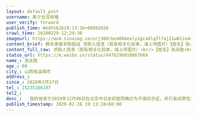 ```yaml
---
layout: default_post
username: 美少女没有喵
user_verify: forward
publish_time: WedFeb2619:13:16+08002020
crawl_time: 20200229-12:29:30
imageurl: https://wx4.sinaimg.cn/orj360/be4868eely1gca0lq7l7aj21w02io4qs.jpg,https://wx3.sinaimg.cn/orj360/be4868eely1gca0ls0b00j20v91vo1ht.jpg,https://wx3.sinaimg.cn/orj360/be4868eely1gca0lt6htrj21640no7ey.jpg,https://wx3.sinaimg.cn/orj360/be4868eely1gca0ltp5s8j20pz0emaet.jpg,https://wx1.sinaimg.cn/orj360/be4868eely1gca0luglsij20xx0j27aj.jpg,https://wx1.sinaimg.cn/orj360/be4868eely1gca0lv41vyj20x60iowke.jpg
content_brief: 肺炎患者求助超话 求助人信息（若有相关化验单，请上传图片）【姓名】张永胜【年龄】60【所在城市】山西省运城市【所在小区、社区】【患病时间】2020年2月17日【联系方式】15235166197【其他紧急联系人】【病情描述】       我的爸爸于2019年12月06日在北京中日友好医院确诊为干燥综合征 ...全文
content_full_raw: 求助人信息（若有相关化验单，请上传图片）<br/>【姓名】张永胜<br/>【年龄】60<br/>【所在城市】山西省运城市<br/>【所在小区、社区】<br/>【患病时间】2020年2月17日<br/>【联系方式】15235166197<br/>【其他紧急联系人】<br/>【病情描述】<br/>  我的爸爸于2019年12月06日在北京中日友好医院确诊为干燥综合征，并引发间质性肺纤维化，2019年12月20日回到当地，遵医嘱服药甲波尼龙片激素药，初服用为十片，并遵医嘱每两周递减一片，本应一个月再次复查，但因为新冠肺炎疫情，响应国家号召，退掉了去北京的车票和好不容易挂好的专家号，无法赴京复查，按之前医嘱自行调整减少用药量，期间并无异常和不适。但噩梦来得太突然了，爸爸于2020年2月17日呼吸略微困难窘迫，遂在当地医院检查并拍肺部CT，医生说并无大概，开了药回家服用，其中有一种药叫信必可都宝，由于药物使用方法医生未教明白，父亲于2月17日晚口吸两次无感，2月18日低烧，喝退烧药后体温正常，2月18日晚口吸信必可都宝三次，因吸入时无感，多吸了两次，2月19日呼吸困难，于下午16时入当地医院急诊鼻吸氧，血氧饱和度为97，晚间血氧饱和度下降，2月20日凌晨转入Icu，高流量吸氧效果不显著，医生建议插管上呼吸机，现靠呼吸机维持，深度镇静，氧气浓度在五十时，血氧饱和度维持在85左右，氧浓度六十时，血氧饱和度在95、6、7左右，CT显示肺部弥漫性感染，较2月17日肺部CT看，肺部感染严重，两肺变白，两次核酸检测均为阴性，医生排除新冠肺炎，但由于服用激素性药物导致其免疫力低下，现肺部感染严重，医生多次下发病危通知，本想请北京或西安的医生会诊，但由于疫情原因，能联系到的医生都奔赴前线武汉，使爸爸的病情一拖再拖，现在病情极其危重，求助媒体，是否能联系更专业的医生对父亲进行救治，我父亲才刚六十岁，病情突然恶化让家人难以接受，不敢相信，妈妈已经哭花了眼睛。<br/> 希望媒体能关注到被新冠肺炎耽误的其他慢性致命疾病的治疗，希望媒体或者网友能够提供专业医生或团队的联系方式，也希望相关医生可以关注到我，关注到我父亲的病情，使我父亲得到救治，挽救我们的家庭！<br/> 眼看着新冠肺炎不再蔓延，得到了控制，春天来了，可我的爸爸却躺在重症监护室治疗无望，干燥综合征和间质性肺纤维化本是慢性病，却因疫情原因导致无法复诊调整用药而耽误病情，因服用激素类药物导致免疫力低下，普通人能够抵抗的细菌病毒对他来说都足以致命，使病情发展迅速，我可怜的爸爸，看着他身上插满管子我的心里恨不得躺在那里的是自己，我每天探视时间进去看他，摸着他的头和他说话，从未见过爸爸流泪，在深度镇静下爸爸眼角流了一滴眼泪，作为女儿心里太难受了，每次从重症看他出来都心如刀割，不想再看他受罪，希望他能得到有效的治疗，当地医生说没有更好的治疗方法，在这里只能靠呼吸机维持，真的不想再让爸爸受罪！希望有渠道有医疗资源的媒体和网友可以帮帮我爸爸！
status_url: https://m.weibo.cn/status/4476296010867668
name_: 张永胜
age_: 60
city_: 山西省运城市
address_: 
since_: 2020年2月17日
tel_: 15235166197
tel2_: 
desc_:   我的爸爸于2019年12月06日在北京中日友好医院确诊为干燥综合征，并引发间质性肺纤维化，2019年12月20日回到当地，遵医嘱服药甲波尼龙片激素药，初服用为十片，并遵医嘱每两周递减一片，本应一个月再次复查，但因为新冠肺炎疫情，响应国家号召，退掉了去北京的车票和好不容易挂好的专家号，无法赴京复查，按之前医嘱自行调整减少用药量，期间并无异常和不适。但噩梦来得太突然了，爸爸于2020年2月17日呼吸略微困难窘迫，遂在当地医院检查并拍肺部CT，医生说并无大概，开了药回家服用，其中有一种药叫信必可都宝，由于药物使用方法医生未教明白，父亲于2月17日晚口吸两次无感，2月18日低烧，喝退烧药后体温正常，2月18日晚口吸信必可都宝三次，因吸入时无感，多吸了两次，2月19日呼吸困难，于下午16时入当地医院急诊鼻吸氧，血氧饱和度为97，晚间血氧饱和度下降，2月20日凌晨转入Icu，高流量吸氧效果不显著，医生建议插管上呼吸机，现靠呼吸机维持，深度镇静，氧气浓度在五十时，血氧饱和度维持在85左右，氧浓度六十时，血氧饱和度在95、6、7左右，CT显示肺部弥漫性感染，较2月17日肺部CT看，肺部感染严重，两肺变白，两次核酸检测均为阴性，医生排除新冠肺炎，但由于服用激素性药物导致其免疫力低下，现肺部感染严重，医生多次下发病危通知，本想请北京或西安的医生会诊，但由于疫情原因，能联系到的医生都奔赴前线武汉，使爸爸的病情一拖再拖，现在病情极其危重，求助媒体，是否能联系更专业的医生对父亲进行救治，我父亲才刚六十岁，病情突然恶化让家人难以接受，不敢相信，妈妈已经哭花了眼睛。 希望媒体能关注到被新冠肺炎耽误的其他慢性致命疾病的治疗，希望媒体或者网友能够提供专业医生或团队的联系方式，也希望相关医生可以关注到我，关注到我父亲的病情，使我父亲得到救治，挽救我们的家庭！ 眼看着新冠肺炎不再蔓延，得到了控制，春天来了，可我的爸爸却躺在重症监护室治疗无望，干燥综合征和间质性肺纤维化本是慢性病，却因疫情原因导致无法复诊调整用药而耽误病情，因服用激素类药物导致免疫力低下，普通人能够抵抗的细菌病毒对他来说都足以致命，使病情发展迅速，我可怜的爸爸，看着他身上插满管子我的心里恨不得躺在那里的是自己，我每天探视时间进去看他，摸着他的头和他说话，从未见过爸爸流泪，在深度镇静下爸爸眼角流了一滴眼泪，作为女儿心里太难受了，每次从重症看他出来都心如刀割，不想再看他受罪，希望他能得到有效的治疗，当地医生说没有更好的治疗方法，在这里只能靠呼吸机维持，真的不想再让爸爸受罪！希望有渠道有医疗资源的媒体和网友可以帮帮我爸爸！
publish_timestamp: 2020-02-26 19:13:16+08:00
---
```

